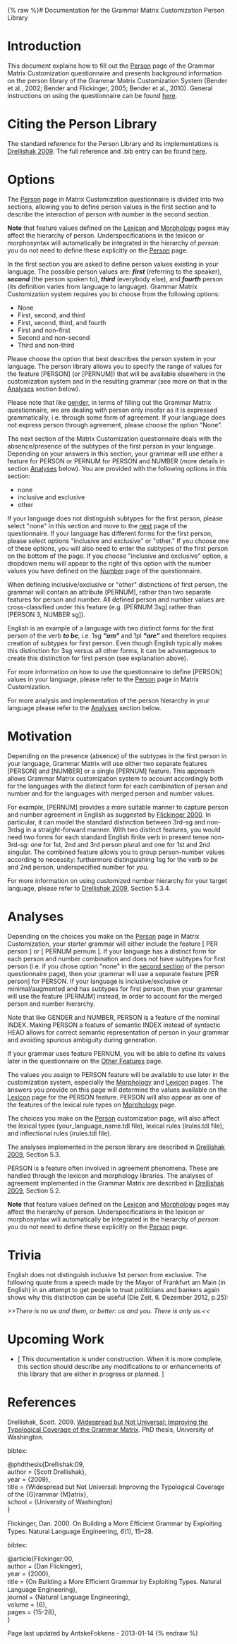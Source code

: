 {% raw %}# Documentation for the Grammar Matrix Customization Person Library

# Introduction

This document explains how to fill out the
[Person](http://www.delph-in.net/matrix/customize/matrix.cgi?subpage=person)
page of the Grammar Matrix Customization questionnaire and presents
background information on the person library of the Grammar Matrix
Customization System (Bender et al., 2002; Bender and Flickinger, 2005;
Bender et al., 2010). General instructions on using the questionnaire
can be found
[here](/MatrixDocTop#General_instructions_on_how_to_use_the_questionnaire).

# Citing the Person Library

The standard reference for the Person Library and its implementations is
[Drellishak
2009](http://depts.washington.edu/uwcl/matrix/sfd/Drellishak%20-%20Widespread%20but%20Not%20Universal.pdf).
The full reference and .bib entry can be found
[here](/MatrixDoc/Person#References).

# Options

The
[Person](http://www.delph-in.net/matrix/customize/matrix.cgi?subpage=person)
page in Matrix Customization questionnaire is divided into two sections,
allowing you to define person values in the first section and to
describe the interaction of person with number in the second section.

**Note** that feature values defined on the
[Lexicon](http://www.delph-in.net/matrix/customize/matrix.cgi?subpage=lexicon)
and
[Morphology](http://www.delph-in.net/matrix/customize/matrix.cgi?subpage=morphology)
pages may affect the hierarchy of person. Underspecifications in the
lexicon or morphosyntax will automatically be integrated in the
hierarchy of *person*: you do not need to define these explicitly on the
[Person](../MatrixDoc_Person) page.

In the first section you are asked to define person values existing in
your language. The possible person values are: ***first*** (referring to
the speaker), ***second*** (the person spoken to), ***third***
(everybody else), and ***fourth*** person (its definition varies from
language to language). Grammar Matrix Customization system requires you
to choose from the following options:

- None
- First, second, and third
- First, second, third, and fourth
- First and non-first
- Second and non-second
- Third and non-third

Please choose the option that best describes the person system in your
language. The person library allows you to specify the range of values
for the feature \[PERSON\] (or \[PERNUM\]) that will be available
elsewhere in the customization system and in the resulting grammar (see
more on that in the [Analyses](/MatrixDoc/Person#Analyses) section
below).

Please note that like [gender](../MatrixDoc_Gender), in terms of filling
out the Grammar Matrix questionnaire, we are dealing with person only
insofar as it is expressed grammatically, i.e. through some form of
agreement. If your language does not express person through agreement,
please choose the option "None".

The next section of the Matrix Customization questionnaire deals with
the absence/presence of the subtypes of the first person in your
language. Depending on your answers in this section, your grammar will
use either a feature for PERSON or PERNUM for PERSON and NUMBER (more
details in section [Analyses](/MatrixDoc/Person#Analyses) below). You
are provided with the following options in this section:

- none
- inclusive and exclusive
- other

If your language does not distinguish subtypes for the first person,
please select "none" in this section and move to the
[next](http://www.delph-in.net/matrix/customize/matrix.cgi?subpage=gender)
page of the questionnaire. If your language has different forms for the
first person, please select options "inclusive and exclusive" or
"other." If you choose one of these options, you will also need to enter
the subtypes of the first person on the bottom of the page. If you
choose "inclusive and exclusive" option, a dropdown menu will appear to
the right of this option with the number values you have defined on the
[Number](http://www.delph-in.net/matrix/customize/matrix.cgi?subpage=number)
page of the questionnaire.

When defining inclusive/exclusive or "other" distinctions of first
person, the grammar will contain an attribute \[PERNUM\], rather than
two separate features for person and number. All defined person and
number values are cross-classified under this feature (e.g. \[PERNUM
3sg\] rather than \[PERSON 3, NUMBER sg\]).

English is an example of a language with two distinct forms for the
first person of the verb ***to be***, i.e. 1sg ***"am"*** and 1pl
***"are"*** and therefore requires creation of subtypes for first
person. Even though English typically makes this distinction for 3sg
versus all other forms, it can be advantageous to create this
distinction for first person (see explanation above).

For more information on how to use the questionnaire to define
\[PERSON\] values in your language, please refer to the
[Person](http://www.delph-in.net/matrix/customize/matrix.cgi?subpage=person)
page in Matrix Customization.

For more analysis and implementation of the person hierarchy in your
language please refer to the [Analyses](/MatrixDoc/Person#Analyses)
section below.

# Motivation

Depending on the presence (absence) of the subtypes in the first person
in your language, Grammar Matrix will use either two separate features
\[PERSON\] and \[NUMBER\] or a single \[PERNUM\] feature. This approach
allows Grammar Matrix customization system to account accordingly both
for the languages with the distinct form for each combination of person
and number and for the languages with merged person and number values.

For example, \[PERNUM\] provides a more suitable manner to capture
person and number agreement in English as suggested by [Flickinger
2000](/MatrixDoc/Person#References). In particular, it can model the
standard distinction between 3rd-sg and non-3rdsg in a straight-forward
manner. With two distinct features, you would need two forms for each
standard English finite verb in present tense non-3rd-sg: one for 1st,
2nd and 3rd person plural and one for 1st and 2nd singular. The combined
feature allows you to group person-number values according to necessity:
furthermore distinguishing 1sg for the verb *to be* and 2nd person,
underspecified number for *you*.

For more information on using customized number hierarchy for your
target language, please refer to [Drellishak
2009](http://depts.washington.edu/uwcl/matrix/sfd/Drellishak%20-%20Widespread%20but%20Not%20Universal.pdf),
Section 5.3.4.

# Analyses

Depending on the choices you make on the
[Person](http://www.delph-in.net/matrix/customize/matrix.cgi?subpage=person)
page in Matrix Customization, your starter grammar will either include
the feature \[ PER person \] or \[ PERNUM pernum \]. If your language
has a distinct form for each person and number combination and does not
have subtypes for first person (i.e. if you chose option "none" in the
[second
section](http://www.delph-in.net/matrix/customize/matrix.cgi?subpage=person)
of the person questionnaire page), then your grammar will use a separate
feature \[PER person\] for PERSON. If your language is
inclusive/exclusive or minimal/augmented and has subtypes for first
person, then your grammar will use the feature \[PERNUM\] instead, in
order to account for the merged person and number hierarchy.

Note that like GENDER and NUMBER, PERSON is a feature of the nominal
INDEX. Making PERSON a feature of semantic INDEX instead of syntactic
HEAD allows for correct semantic representation of person in your
grammar and avoiding spurious ambiguity during generation.

If your grammar uses feature PERNUM, you will be able to define its
values later in the questionnaire on the [Other
Features](http://www.delph-in.net/matrix/customize/matrix.cgi?subpage=other-features)
page.

The values you assign to PERSON feature will be available to use later
in the customization system, especially the
[Morphology](http://www.delph-in.net/matrix/customize/matrix.cgi?subpage=morphology)
and
[Lexicon](http://www.delph-in.net/matrix/customize/matrix.cgi?subpage=lexicon)
pages. The answers you provide on this page will determine the values
available on the
[Lexicon](http://www.delph-in.net/matrix/customize/matrix.cgi?subpage=lexicon)
page for the PERSON feature. PERSON will also appear as one of the
features of the lexical rule types on
[Morphology](http://www.delph-in.net/matrix/customize/matrix.cgi?subpage=morphology)
page.

The choices you make on the
[Person](http://www.delph-in.net/matrix/customize/matrix.cgi?subpage=person)
customization page, will also affect the lexical types
(your\_language\_name.tdl file), lexical rules (lrules.tdl file), and
inflectional rules (irules.tdl file).

The analyses implemented in the person library are described in
[Drellishak
2009](http://depts.washington.edu/uwcl/matrix/sfd/Drellishak%20-%20Widespread%20but%20Not%20Universal.pdf),
Section 5.3.

PERSON is a feature often involved in agreement phenomena. These are
handled through the lexicon and morphology libraries. The analyses of
agreement implemented in the Grammar Matrix are described in [Drellishak
2009](http://depts.washington.edu/uwcl/matrix/sfd/Drellishak%20-%20Widespread%20but%20Not%20Universal.pdf),
Section 5.2.

**Note** that feature values defined on the
[Lexicon](http://www.delph-in.net/matrix/customize/matrix.cgi?subpage=lexicon)
and
[Morphology](http://www.delph-in.net/matrix/customize/matrix.cgi?subpage=morphology)
pages may affect the hierarchy of person. Underspecifications in the
lexicon or morphosyntax will automatically be integrated in the
hierarchy of *person*: you do not need to define these explicitly on the
[Person](../MatrixDoc_Person) page.

# Trivia

English does not distinguish inclusive 1st person from exclusive. The
following quote from a speech made by the Mayor of Frankfurt am Main (in
English) in an attempt to get people to trust politicians and bankers
again shows why this distinction can be useful (Die Zeit, 6. Dezember
2012, p.25):

*&gt;&gt;There is no us and them, or better: us and you. There is only
us.&lt;&lt;*

# Upcoming Work

- <span class="small">\[ This documentation is under construction.
When it is more complete, this section should describe any
modifications to or enhancements of this library that are either in
progress or planned. \]</span>

# References

Drellishak, Scott. 2009. [Widespread but Not Universal: Improving the
Typological Coverage of the Grammar
Matrix](http://depts.washington.edu/uwcl/matrix/sfd/Drellishak%20-%20Widespread%20but%20Not%20Universal.pdf).
PhD thesis, University of Washington.

bibtex:

@phdthesis{Drellishak:09,\
author = {Scott Drellishak},\
year = {2009},\
title = {Widespread but Not Universal: Improving the Typological
Coverage of the {G}rammar {M}atrix},\
school = {University of Washington}\
}

Flickinger, Dan. 2000. On Building a More Eﬃcient Grammar by Exploiting
Types. Natural Language Engineering, *6*(1), 15–28.

bibtex:

@article{Flickinger:00,\
author = {Dan Flickinger},\
year = {2000},\
title = {On Building a More Eﬃcient Grammar by Exploiting Types. Natural
Language Engineering},\
journal = {Natural Language Engineering},\
volume = {6},\
pages = {15-28},\
}

Page last updated by AntskeFokkens - 2013-01-14
{% endraw %}